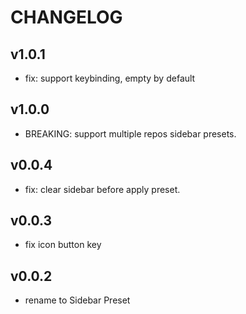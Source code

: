 # CHANGELOG

## v1.0.1

- fix: support keybinding, empty by default
## v1.0.0

- BREAKING: support multiple repos sidebar presets.

## v0.0.4

- fix: clear sidebar before apply preset.
## v0.0.3

- fix icon button key

## v0.0.2

- rename to Sidebar Preset